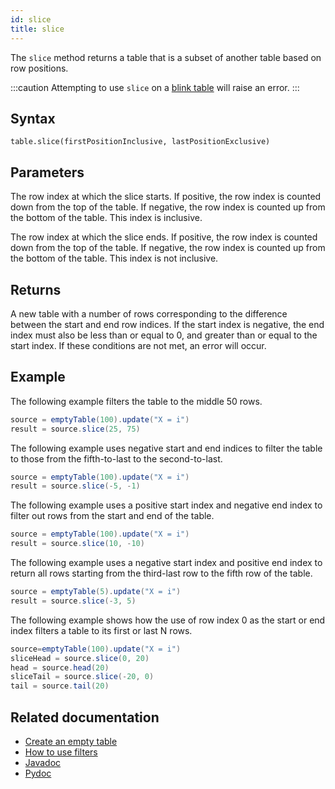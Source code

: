 ```yaml
---
id: slice
title: slice
---
```


The `slice` method returns a table that is a subset of another table based on row positions.

:::caution
Attempting to use `slice` on a [blink table](../../../conceptual/table-types.md#blink) will raise an error.
:::

## Syntax

```
table.slice(firstPositionInclusive, lastPositionExclusive)
```

## Parameters

<ParamTable>
<Param name="firstPositionInclusive" type="long">

The row index at which the slice starts. If positive, the row index is counted down from the top of the table. If negative, the row index is counted up from the bottom of the table. This index is inclusive.

</Param>
<Param name="lastPositionExclusive" type="long">

The row index at which the slice ends. If positive, the row index is counted down from the top of the table. If negative, the row index is counted up from the bottom of the table. This index is not inclusive.

</Param>
</ParamTable>

## Returns

A new table with a number of rows corresponding to the difference between the start and end row indices. If the start index is negative, the end index must also be less than or equal to 0, and greater than or equal to the start index. If these conditions are not met, an error will occur.

## Example

The following example filters the table to the middle 50 rows.

```groovy order=source,result
source = emptyTable(100).update("X = i")
result = source.slice(25, 75)
```

The following example uses negative start and end indices to filter the table to those from the fifth-to-last to the second-to-last.

```groovy order=source,result
source = emptyTable(100).update("X = i")
result = source.slice(-5, -1)
```

The following example uses a positive start index and negative end index to filter out rows from the start and end of the table.

```groovy order=source,result
source = emptyTable(100).update("X = i")
result = source.slice(10, -10)
```

The following example uses a negative start index and positive end index to return all rows starting from the third-last row to the fifth row of the table.

```groovy order=source,result
source = emptyTable(5).update("X = i")
result = source.slice(-3, 5)
```

The following example shows how the use of row index 0 as the start or end index filters a table to its first or last N rows.

```groovy order=source,sliceHead,head,sliceTail,tail
source=emptyTable(100).update("X = i")
sliceHead = source.slice(0, 20)
head = source.head(20)
sliceTail = source.slice(-20, 0)
tail = source.tail(20)
```

## Related documentation

- [Create an empty table](../../../how-to-guides/empty-table.md)
- [How to use filters](../../../how-to-guides/use-filters.md)
- [Javadoc](<https://deephaven.io/core/javadoc/io/deephaven/engine/table/Table.html#slice(long,long)>)
- [Pydoc](https://deephaven.io/core/pydoc/code/deephaven.table.html?highlight=slice#deephaven.table.Table.slice)
